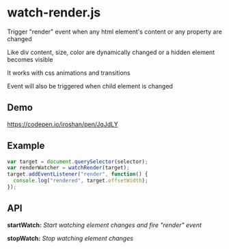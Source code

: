 # watch-render.js
Trigger "render" event when any html element's content or any property are changed

Like div content, size, color are dynamically changed or a hidden element becomes visible

It works with css animations and transitions

Event will also be triggered when child element is changed

## Demo
https://codepen.io/iroshan/pen/JqJdLY

## Example
```javascript
var target = document.querySelector(selector);
var renderWatcher = watchRender(target);
target.addEventListener("render", function() {
  console.log("rendered", target.offsetWidth);
});
```

## API
**startWatch:** *Start watching element changes and fire "render" event*

**stopWatch:** *Stop watching element changes*

